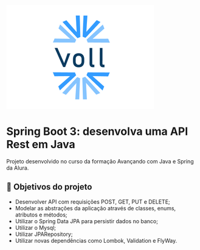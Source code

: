 ![Programação-Formação Java](/imgs-readme/banner-readme.png)

# Spring Boot 3: desenvolva uma API Rest em Java

Projeto desenvolvido no curso da formação Avançando com Java e Spring da Alura.


## 🔨 Objetivos do projeto

- Desenvolver API com requisições  POST, GET, PUT e DELETE;
- Modelar as abstrações da aplicação através de classes, enums, atributos e métodos;
- Utilizar o Spring Data JPA para persistir dados no banco;
- Utilizar o Mysql;
- Utilizar JPARepository;
- Utilizar novas dependências como Lombok, Validation e FlyWay.
